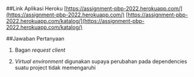 ##Link Aplikasi Heroku
[https://assignment-pbp-2022.herokuapp.com/](https://assignment-pbp-2022.herokuapp.com/)
[https://assignment-pbp-2022.herokuapp.com/katalog/](https://assignment-pbp-2022.herokuapp.com/katalog/)

##Jawaban Pertanyaan
1. Bagan *request client*

2. *Virtual environment* digunakan supaya perubahan pada dependencies suatu project tidak memengaruhi 

 